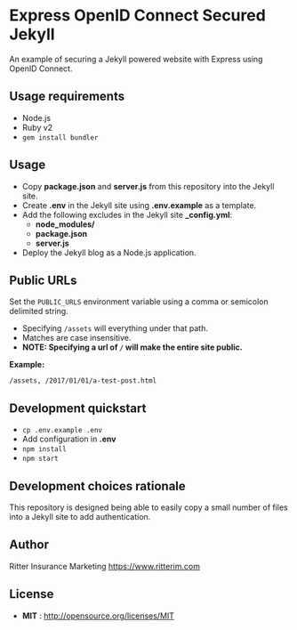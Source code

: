 # Express OpenID Connect Secured Jekyll

An example of securing a Jekyll powered website with Express using OpenID Connect.

## Usage requirements

- Node.js
- Ruby v2
- `gem install bundler`

## Usage

- Copy **package.json** and **server.js** from this repository into the Jekyll site.
- Create **.env** in the Jekyll site using **.env.example** as a template.
- Add the following excludes in the Jekyll site **_config.yml**:
  - **node_modules/**
  - **package.json**
  - **server.js**
- Deploy the Jekyll blog as a Node.js application.

## Public URLs

Set the `PUBLIC_URLS` environment variable using a comma or semicolon delimited string.

- Specifying `/assets` will everything under that path.
- Matches are case insensitive.
- **NOTE: Specifying a url of `/` will make the entire site public.**

**Example:**

```
/assets, /2017/01/01/a-test-post.html
```

## Development quickstart

- `cp .env.example .env`
- Add configuration in **.env**
- `npm install`
- `npm start`

## Development choices rationale

This repository is designed being able to easily copy a small number of files into a Jekyll site to add authentication.

## Author

Ritter Insurance Marketing https://www.ritterim.com

## License

- **MIT** : http://opensource.org/licenses/MIT
